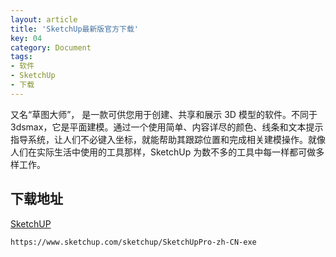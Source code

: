 ```yaml
---
layout: article
title: 'SketchUp最新版官方下载'
key: 04
category: Document
tags:
- 软件
- SketchUp
- 下载
---
```


又名“草图大师”， 是一款可供您用于创建、共享和展示 3D 模型的软件。不同于3dsmax，它是平面建模。通过一个使用简单、内容详尽的颜色、线条和文本提示指导系统，让人们不必键入坐标，就能帮助其跟踪位置和完成相关建模操作。就像人们在实际生活中使用的工具那样，SketchUp 为数不多的工具中每一样都可做多样工作。

## 下载地址

[SketchUP](https://www.sketchup.com/sketchup/SketchUpPro-zh-CN-exe)

```bash
https://www.sketchup.com/sketchup/SketchUpPro-zh-CN-exe
```
